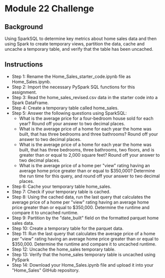 # Module 22 Challenge

## Background
Using SparkSQL to determine key metrics about home sales data and then using Spark to create temporary views, partition the data, cache and uncache a temporary table, and verify that the table has been uncached.

## Instructions

* Step 1: Rename the Home_Sales_starter_code.ipynb file as Home_Sales.ipynb.
* Step 2: Import the necessary PySpark SQL functions for this assignment.
* Step 3: Read the home_sales_revised.csv data in the starter code into a Spark DataFrame.
* Step 4: Create a temporary table called home_sales.
* Step 5: Answer the following questions using SparkSQL:
    * What is the average price for a four-bedroom house sold for each year? Round off your answer to two decimal places.
    * What is the average price of a home for each year the home was built, that has three bedrooms and three bathrooms? Round off your answer to two decimal places.
    * What is the average price of a home for each year the home was built, that has three bedrooms, three bathrooms, two floors, and is greater than or equal to 2,000 square feet? Round off your answer to two decimal places.
    * What is the average price of a home per "view" rating having an average home price greater than or equal to $350,000? Determine the run time for this query, and round off your answer to two decimal places.
* Step 6: Cache your temporary table home_sales.
* Step 7: Check if your temporary table is cached.
* Step 8: Using the cached data, run the last query that calculates the average price of a home per "view" rating having an average home price greater than or equal to $350,000. Determine the runtime and compare it to uncached runtime.
* Step 9: Partition by the "date_built" field on the formatted parquet home sales data.
* Step 10: Create a temporary table for the parquet data.
* Step 11: Run the last query that calculates the average price of a home per "view" rating having an average home price greater than or equal to $350,000. Determine the runtime and compare it to uncached runtime.
* Step 12: Uncache the home_sales temporary table.
* Step 13: Verify that the home_sales temporary table is uncached using PySpark
* Step 14: Download your Home_Sales.ipynb file and upload it into your "Home_Sales" GitHub repository.

